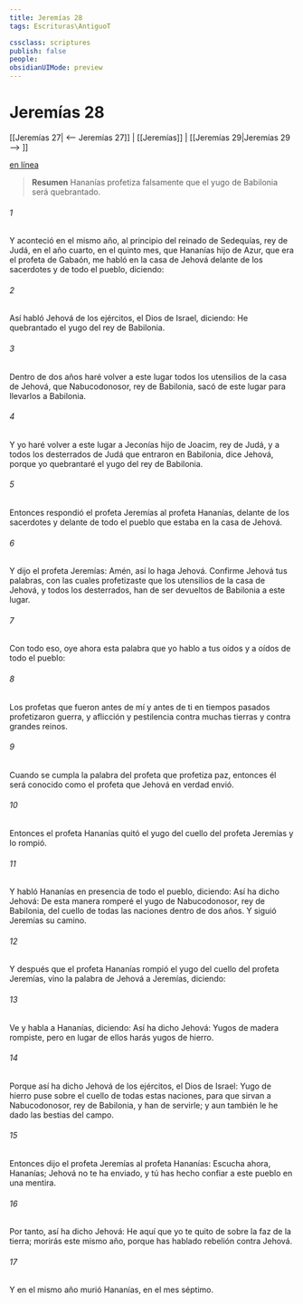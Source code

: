 ```yaml
---
title: Jeremías 28
tags: Escrituras\AntiguoT

cssclass: scriptures
publish: false
people:
obsidianUIMode: preview
---
```


# Jeremías 28
[[Jeremías 27| <-- Jeremías 27]] | [[Jeremías]] | [[Jeremías 29|Jeremías 29 --> ]]

[en línea](https://churchofjesuschrist.org/study/scriptures/ot/jer/28?lang=spa)

> __Resumen__
Hananías profetiza falsamente que el yugo de Babilonia será quebrantado.

###### 1 
Y aconteció en el mismo año, al principio del reinado de Sedequías, rey de Judá, en el año cuarto, en el quinto mes, que Hananías hijo de Azur, que era el profeta de Gabaón, me habló en la casa de Jehová delante de los sacerdotes y de todo el pueblo, diciendo:

###### 2 
Así habló Jehová de los ejércitos, el Dios de Israel, diciendo: He quebrantado el yugo del rey de Babilonia.

###### 3 
Dentro de dos años haré volver a este lugar todos los utensilios de la casa de Jehová, que Nabucodonosor, rey de Babilonia, sacó de este lugar para llevarlos a Babilonia.

###### 4 
Y yo haré volver a este lugar a Jeconías hijo de Joacim, rey de Judá, y a todos los desterrados de Judá que entraron en Babilonia, dice Jehová, porque yo quebrantaré el yugo del rey de Babilonia.

###### 5 
Entonces respondió el profeta Jeremías al profeta Hananías, delante de los sacerdotes y delante de todo el pueblo que estaba en la casa de Jehová.

###### 6 
Y dijo el profeta Jeremías: Amén, así lo haga Jehová. Confirme Jehová tus palabras, con las cuales profetizaste que los utensilios de la casa de Jehová, y todos los desterrados, han de ser devueltos de Babilonia a este lugar.

###### 7 
Con todo eso, oye ahora esta palabra que yo hablo a tus oídos y a oídos de todo el pueblo:

###### 8 
Los profetas que fueron antes de mí y antes de ti en tiempos pasados profetizaron guerra, y aflicción y pestilencia contra muchas tierras y contra grandes reinos.

###### 9 
Cuando se cumpla la palabra del profeta que profetiza paz,  entonces él será conocido como el profeta que Jehová en verdad envió.

###### 10 
Entonces el profeta Hananías quitó el yugo del cuello del profeta Jeremías y lo rompió.

###### 11 
Y habló Hananías en presencia de todo el pueblo, diciendo: Así ha dicho Jehová: De esta manera romperé el yugo de Nabucodonosor, rey de Babilonia, del cuello de todas las naciones dentro de dos años. Y siguió Jeremías su camino.

###### 12 
Y después que el profeta Hananías rompió el yugo del cuello del profeta Jeremías, vino la palabra de Jehová a Jeremías, diciendo:

###### 13 
Ve y habla a Hananías, diciendo: Así ha dicho Jehová: Yugos de madera rompiste, pero en lugar de ellos harás yugos de hierro.

###### 14 
Porque así ha dicho Jehová de los ejércitos, el Dios de Israel: Yugo de hierro puse sobre el cuello de todas estas naciones, para que sirvan a Nabucodonosor, rey de Babilonia, y han de servirle; y aun también le he dado las bestias del campo.

###### 15 
Entonces dijo el profeta Jeremías al profeta Hananías: Escucha ahora, Hananías; Jehová no te ha enviado, y tú has hecho confiar a este pueblo en una mentira.

###### 16 
Por tanto, así ha dicho Jehová: He aquí que yo te quito de sobre la faz de la tierra; morirás este mismo año, porque has hablado rebelión contra Jehová.

###### 17 
Y en el mismo año murió Hananías, en el mes séptimo.


